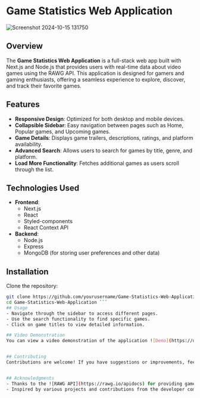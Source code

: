 # Game Statistics Web Application
![Screenshot 2024-10-15 131750](https://github.com/user-attachments/assets/d4842203-287e-46ef-92e3-c89fc3651ae5)
 
## Overview
The **Game Statistics Web Application** is a full-stack web app built with Next.js and Node.js that provides users with real-time data about video games using the RAWG API. This application is designed for gamers and gaming enthusiasts, offering a seamless experience to explore, discover, and track their favorite games.

## Features
- **Responsive Design**: Optimized for both desktop and mobile devices.
- **Collapsible Sidebar**: Easy navigation between pages such as Home, Popular games, and Upcoming games.
- **Game Details**: Displays game trailers, descriptions, ratings, and platform availability.
- **Advanced Search**: Allows users to search for games by title, genre, and platform.
- **Load More Functionality**: Fetches additional games as users scroll through the list.

## Technologies Used
- **Frontend**: 
  - Next.js
  - React
  - Styled-components
  - React Context API
- **Backend**: 
  - Node.js
  - Express 
  - MongoDB (for storing user preferences and other data)

## Installation
Clone the repository:
   ```bash
   git clone https://github.com/yourusername/Game-Statistics-Web-Application.git
   cd Game-Statistics-Web-Application ```
## Usage
- Navigate through the sidebar to access different pages.
- Use the search functionality to find specific games.
- Click on game titles to view detailed information.

## Video Demonstration
You can view a video demonstration of the application ![Demo](https://drive.google.com/file/d/1jGQzMEbWOfm2GSepOXWmexiTERwv32CI/view?usp=sharing).


## Contributing
Contributions are welcome! If you have suggestions or improvements, feel free to create a pull request or open an issue.


## Acknowledgments
- Thanks to the ![RAWG API](https://rawg.io/apidocs) for providing game data.
- Inspired by various projects and contributions from the developer community.
